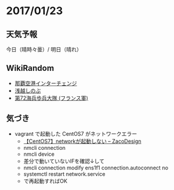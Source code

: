 # 2017/01/23

## 天気予報

今日（晴時々曇）/ 明日（晴れ）

## WikiRandom

* [那覇空港インターチェンジ](https://ja.wikipedia.org/wiki/%E9%82%A3%E8%A6%87%E7%A9%BA%E6%B8%AF%E3%82%A4%E3%83%B3%E3%82%BF%E3%83%BC%E3%83%81%E3%82%A7%E3%83%B3%E3%82%B8)
* [浅越しのぶ](https://ja.wikipedia.org/wiki/%E6%B5%85%E8%B6%8A%E3%81%97%E3%81%AE%E3%81%B6)
* [第72海兵歩兵大隊 (フランス軍)](https://ja.wikipedia.org/wiki/%E7%AC%AC72%E6%B5%B7%E5%85%B5%E6%AD%A9%E5%85%B5%E5%A4%A7%E9%9A%8A_%28%E3%83%95%E3%83%A9%E3%83%B3%E3%82%B9%E8%BB%8D%29)

## 気づき

* vagrant で起動した CentOS7 がネットワークエラー
  * [【CentOS7】networkが起動しない – ZacoDesign](http://zacodesign.net/blog/?p=862)
  * nmcli connection
  * nmcli device
  * 差分で動いていないIFを確認↓して
  * nmcli connection modify ens1f1 connection.autoconnect no
  * systemctl restart network.service
  * で再起動すればOK